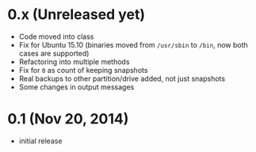 # 0.x (Unreleased yet)
* Code moved into class
* Fix for Ubuntu 15.10 (binaries moved from `/usr/sbin` to `/bin`, now both cases are supported)
* Refactoring into multiple methods
* Fix for `0` as count of keeping snapshots
* Real backups to other partition/drive added, not just snapshots
* Some changes in output messages

# 0.1 (Nov 20, 2014)
* initial release
